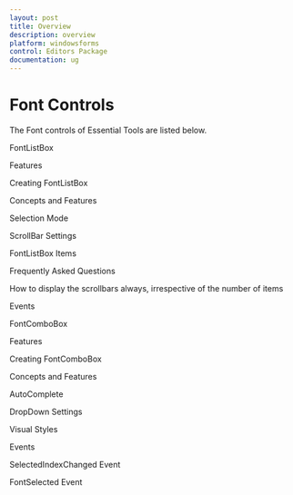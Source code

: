 ```yaml
---
layout: post
title: Overview
description: overview
platform: windowsforms
control: Editors Package
documentation: ug
---
```


# Font Controls


The Font controls of Essential Tools are listed below.


FontListBox

Features

Creating FontListBox

Concepts and Features

Selection Mode

ScrollBar Settings

FontListBox Items

Frequently Asked Questions

How to display the scrollbars always, irrespective of the number of items

Events

FontComboBox

Features

Creating FontComboBox

Concepts and Features

AutoComplete

DropDown Settings

Visual Styles

Events

SelectedIndexChanged Event

FontSelected Event

